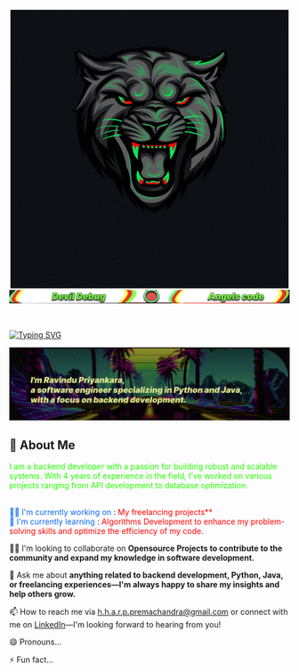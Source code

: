 <p align="center">
  <img src="assets/Ravindu.gif" alt="Alt text">
  <img src="assets/second.png" alt = "text image">
</p>
<br>

[![Typing SVG](https://readme-typing-svg.demolab.com?font=Fira+Code&pause=1000&color=F6F700&random=false&width=435&lines=Hi%2C+I'm+Ravindu!+%F0%9F%91%8B)](https://git.io/typing-svg)

<p align="center">
  <img src="assets/third.png" alt = "text image">
</p>

## 🚀 About Me

 <p style = "color:#24FF00"> I am a backend developer with a passion for building robust and scalable systems. With 4 years of experience in the field, I've worked on various projects ranging from API development to database optimization.</p>
 <br>
<h style = "color:#0A67F3">
  👩‍💻 I'm currently working on </h> : <h style = "color:red">My freelancing projects** </h>
  <br>
<h style = "color:#0A67F3">
  🧠 I'm currently learning </h> : <h style = "color:red"> Algorithms Development to enhance my problem-solving skills and optimize the efficiency of my code. </h>

  👯‍♀️ I'm looking to collaborate on **Opensource Projects to contribute to the community and expand my knowledge in software development.**

  💬 Ask me about **anything related to backend development, Python, Java, or freelancing experiences—I'm always happy to share my insights and help others grow.**
</p>

📫 How to reach me via [h.h.a.r.p.premachandra@gmail.com](h.h.a.r.p.premachandra@gmail.com) or connect with me on [LinkedIn](https://www.linkedin.com/in/ravindu-priyankara-8b4449223/)—I'm looking forward to hearing from you!

😄 Pronouns...

⚡️ Fun fact...


